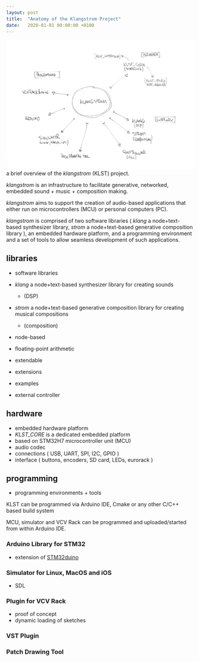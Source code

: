 ```yaml
---
layout: post
title:  "Anatomy of the Klangstrom Project"
date:   2020-01-01 00:00:00 +0100
---
```


![Anatomy of the Klangstrom Project](/assets/2020-01-01-Anatomy_of_the_Klangstrom_Project.png) a brief overview of the *klangstrom* (KLST) project.

*klangstrom* is an infrastructure to facilitate generative, networked, embedded sound + music + composition making. 

*klangstrom* aims to support the creation of audio-based applications that either run on microcontrollers (MCU) or personal computers (PC).

*klangstrom* is comprised of two software libraries ( *klang* a node+text-based synthesizer library, *strom* a node+text-based generative composition library ), an embedded hardware platform, and a programming environment and a set of tools to allow seamless development of such applications.

## libraries

- software libraries
- *klang* a node+text-based synthesizer library for creating sounds
    - (DSP)
- *strom* a node+text-based generative composition library for creating musical compositions
    - (composition)

- node-based
- floating-point arithmetic
- extendable
- extensions
- examples
- external controller

## hardware

- embedded hardware platform
- *KLST_CORE* is a dedicated embedded platform 
- based on STM32H7 microcontroller unit (MCU)
- audio codec
- connections ( USB, UART, SPI, I2C, GPIO )
- interface ( buttons, encoders, SD card, LEDs, eurorack )

## programming

- programming environments + tools

KLST can be programmed via Arduino IDE, Cmake or any other C/C++ based build system

MCU, simulator and VCV Rack can be programmed and uploaded/started from within Arduino IDE.

### Arduino Library for STM32

- extension of [STM32duino](https://github.com/stm32duino)

### Simulator for Linux, MacOS and iOS

- SDL

### Plugin for VCV Rack

- proof of concept
- dynamic loading of sketches

### VST Plugin

### Patch Drawing Tool